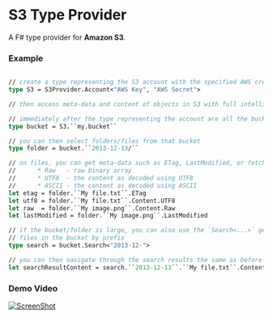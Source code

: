 S3 Type Provider
=======================

A F# type provider for **Amazon S3**.

### Example

```fsharp

// create a type representing the S3 account with the specified AWS credentials
type S3 = S3Provider.Account<"AWS Key", "AWS Secret">

// then access meta-data and content of objects in S3 with full intellisense support!

// immediately after the type representing the account are all the buckets
type bucket = S3.``my.bucket``

// you can then select folders/files from that bucket
type folder = bucket.``2013-12-13/``

// on files, you can get meta-data such as ETag, LastModified, or fetch the content as
//		* Raw   - raw binary array
//		* UTF8  - the content as decoded using UTF8
//		* ASCII - the content as decoded using ASCII
let etag = folder.``My file.txt``.ETag
let utf8 = folder.``My file.txt``.Content.UTF8
let raw  = folder.``My image.png``.Content.Raw
let lastModified = folder.``My image.png``.LastModified

// if the bucket/folder is large, you can also use the `Search<...>` generic type to find
// files in the bucket by prefix
type search = bucket.Search<"2013-12-">

// you can then navigate through the search results the same as before!
let searchResultContent = search.``2013-12-13``.``My file.txt``.Content.Raw
```

### Demo Video

[![ScreenShot](https://raw.github.com/theburningmonk/S3Provider/develop/docs/files/img/demo_screenshot.png)](http://www.youtube.com/watch?v=LOU00RlArqg)
